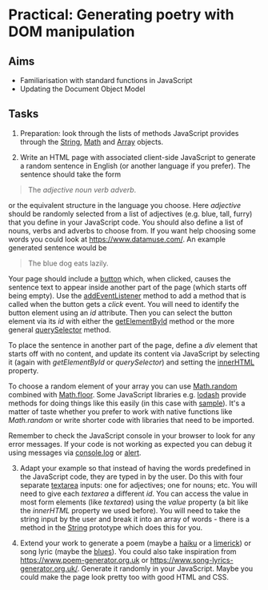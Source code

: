# Practical: Generating poetry with DOM manipulation

## Aims

* Familiarisation with standard functions in JavaScript
* Updating the Document Object Model


## Tasks

1. Preparation: look through the lists of methods JavaScript provides through the [String](https://developer.mozilla.org/en-US/docs/Web/JavaScript/Reference/Global_Objects/String), [Math](https://developer.mozilla.org/en-US/docs/Web/JavaScript/Reference/Global_Objects/Math) and [Array](https://developer.mozilla.org/en-US/docs/Web/JavaScript/Reference/Global_Objects/Array) objects.

2. Write an HTML page with associated client-side JavaScript to generate a random sentence in English (or another language if you prefer). The sentence should take the form

  > The _adjective_ _noun_ _verb_ _adverb_.

  or the equivalent structure in the language you choose. Here _adjective_ should be randomly selected from a list of adjectives (e.g. blue, tall, furry) that you define in your JavaScript code. You should also define a list of nouns, verbs and adverbs to choose from. If you want help choosing some words you could look at <https://www.datamuse.com/>. An example generated sentence would be

  > The blue dog eats lazily.

  Your page should include a [button](https://developer.mozilla.org/en-US/docs/Web/HTML/Element/button) which, when clicked, causes the sentence text to appear inside another part of the page (which starts off being empty). Use the [addEventListener](https://developer.mozilla.org/en-US/docs/Web/API/EventTarget/addEventListener) method to add a method that is called when the button gets a _click_ event. You will need to identify the button element using an _id_ attribute. Then you can select the button element via its _id_ with either the [getElementById](https://developer.mozilla.org/en-US/docs/Web/API/Document/getElementById) method or the more general [querySelector](https://developer.mozilla.org/en-US/docs/Web/API/Document/querySelector) method.

  To place the sentence in another part of the page, define a _div_ element that starts off with no content, and update its content via JavaScript by selecting it (again with _getElementById_ or _querySelector_) and setting the [innerHTML](https://developer.mozilla.org/en-US/docs/Web/API/Element/innerHTML) property.

  To choose a random element of your array you can use [Math.random](https://developer.mozilla.org/en-US/docs/Web/JavaScript/Reference/Global_Objects/Math/random) combined with [Math.floor](https://developer.mozilla.org/en-US/docs/Web/JavaScript/Reference/Global_Objects/Math/floor). Some JavaScript libraries e.g. [lodash](https://lodash.com/) provide methods for doing things like this easily (in this case with [sample](https://lodash.com/docs/4.17.11#sample)). It's a matter of taste whether you prefer to work with native functions like _Math.random_ or write shorter code with libraries that need to be imported.

  Remember to check the JavaScript console in your browser to look for any error messages. If your code is not working as expected you can debug it using messages via [console.log](https://developer.mozilla.org/en-US/docs/Web/API/Console/log) or [alert](https://developer.mozilla.org/en-US/docs/Web/API/Window/alert).

3. Adapt your example so that instead of having the words predefined in the JavaScript code, they are typed in by the user. Do this with four separate [textarea](https://developer.mozilla.org/en-US/docs/Web/HTML/Element/textarea) inputs: one for adjectives; one for nouns; etc. You will need to give each _textarea_ a different _id_. You can access the value in most form elements (like _textarea_) using the _value_ property (a bit like the _innerHTML_ property we used before). You will need to take the string input by the user and break it into an array of words - there is a method in the [String](https://developer.mozilla.org/en-US/docs/Web/JavaScript/Reference/Global_Objects/String) prototype which does this for you.

4. Extend your work to generate a poem (maybe a [haiku](https://www.poetryfoundation.org/learn/glossary-terms/haiku-or-hokku) or a [limerick](https://www.poetryfoundation.org/learn/glossary-terms/limerick)) or song lyric (maybe the [blues](http://www.analogman.com/singblues.htm)). You could also take inspiration from <https://www.poem-generator.org.uk> or <https://www.song-lyrics-generator.org.uk/>. Generate it randomly in your JavaScript. Maybe you could make the page look pretty too with good HTML and CSS.



